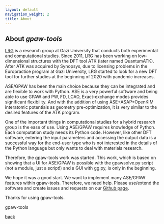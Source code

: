 ```yaml
---
layout: default
navigation_weight: 2
title: About
---
```


## About *gpaw-tools*

[LRG](https://www.lrgresearch.org) is a research group at Gazi University that conducts both experimental and computational studies. Since 2011, LRG has been working on low-dimensional structures with the DFT tool ATK (later named QuantumATK). After ATK was acquired by Synopsys, due to licensing problems in the Europractice program at Gazi University, LRG started to look for a new DFT tool for further studies at the beginning of 2020 with pandemic increases.

ASE/GPAW has been the main choice because they can be integrated and are flexible to work with Python. ASE is a very powerful software and being able to use GPAW and PW, FD, LCAO, Exact-exchange modes provides significant flexibility. And with the addition of using ASE+ASAP+OpenKIM interatomic potentials as geometry pre-optimization, it is very similar to the desired features of the ATK program.

One of the important things in computational studies for a hybrid research group is the ease of use. Using ASE/GPAW requires knowledge of Python. Each computation study needs its Python code. However, like other DFT software, entering the input parameters and accessing the output data is a successful way for the end-user type who is not interested in the details of the Python language but only wants to deal with materials research.

Therefore, the gpaw-tools work was started. This work, which is based on showing that a UI for ASE/GPAW is possible with the gpawsolve.py script (not a module, just a script!) and a GUI with gg.py, is only in the beginning.

We hope it was a good start. We want to implement many ASE/GPAW features within gpaw-tools. Therefore, we need help. Please use/extend the software and create issues and requests on our [Github page](https://github.com/lrgresearch/gpaw-tools).


Thanks for using gpaw-tools.

gpaw-tools

[back](./)
